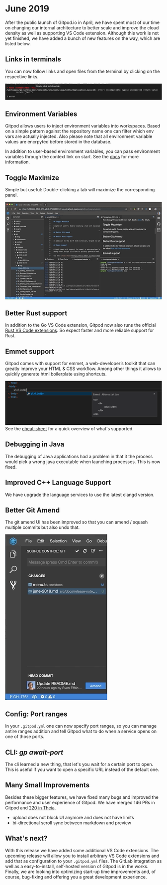 # June 2019

After the public launch of Gitpod.io in April, we have spent most of our time on changing our internal architecture to better scale and improve the cloud density as well
as supporting VS Code extension. Although this work is not yet finished, we have added a bunch of new features on the way, which are listed below.

## Links in terminals

You can now follow links and open files from the terminal by clicking on the respective links.

![Terminal Links](./img/terminal-link.png)
## Environment Variables

Gitpod allows users to inject environment variables into workspaces. Based on a simple pattern against the repository name
one can filter which env vars are actually injected. Also please note that all environment variable values are encrpyted before stored in the database.

In addition to user-based environment variables, you can pass environment variables through the context link on start.
See the [docs](/docs/47_Environment_Variables/) for more information.

## Toggle Maximize

Simple but useful: Double-clicking a tab will maximize the corresponding panel.

![Maximize](./img/maximize.gif)

## Better Rust support

In addition to the Go VS Code extension, Gitpod now also runs the official [Rust VS Code extensions](https://github.com/rust-lang/rls-vscode).
So expect faster and more reliable support for Rust.

## Emmet support

Gitpod comes with support for emmet, a web-developer’s toolkit that can greatly improve your HTML & CSS workflow.
Among other things it allows to quickly generate html boilerplate using shortcuts.

![Emmet](./img/emmet.png)
See the [cheat-sheet](https://docs.emmet.io/cheat-sheet/) for a quick overview of what's supported.

## Debugging in Java

The debugging of Java applications had a problem in that it the process would pick a wrong java executable when launching processes.
This is now fixed.

## Improved C++ Language Support

We have upgrade the language services to use the latest clangd version.

## Better Git Amend

The git amend UI has been improved so that you can amend / squash multiple commits but also
undo that.

![Git amend](./img/git-amend.gif)

## Config: Port ranges

In your `.gitpod.yml` one can now specify port ranges, so you can manage antire ranges addition
and tell Gitpod what to do when a service opens on one of those ports.


## CLI: _gp await-port_

The cli learned a new thing, that let's you wait for a certain port to open.
This is useful if you want to open a specific URL instead of the default one.

## Many Small Improvements
Besides these bigger features, we have fixed many bugs and improved the performance and user experience of Gitpod.
We have merged 146 PRs in Gitpod and [220 in Theia](https://github.com/theia-ide/theia/pulls?utf8=%E2%9C%93&q=is%3Apr+merged%3A%3E2019-04-01+).

 - upload does not block UI anymore and does not have limits
 - bi-directional scroll sync between markdown and preview

## What's next?

With this release we have added some additional VS Code extensions.
The upcoming release will allow you to install arbitrary VS Code extensions and add that as configuration to your `.gitpod.yml` files.
The GitLab integration as well as a easy-to-install, self-hosted version of Gitpod is in the works.
Finally, we are looking into optimizing start-up time improvements and, of course, bug-fixing and offering you a great development experience.
